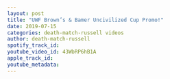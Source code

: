 ```yaml
---
layout: post
title: "UWF Brown’s & Bamer Uncivilized Cup Promo!"
date: 2019-07-15
categories: death-match-russell videos
author: death-match-russell
spotify_track_id: 
youtube_video_id: 43WbRP6hB1A
apple_track_id: 
youtube_metadata: 
---
```

